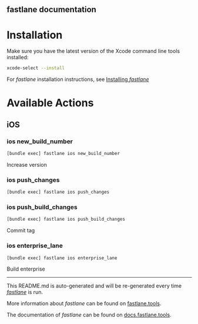 fastlane documentation
----

# Installation

Make sure you have the latest version of the Xcode command line tools installed:

```sh
xcode-select --install
```

For _fastlane_ installation instructions, see [Installing _fastlane_](https://docs.fastlane.tools/#installing-fastlane)

# Available Actions

## iOS

### ios new_build_number

```sh
[bundle exec] fastlane ios new_build_number
```

Increase version

### ios push_changes

```sh
[bundle exec] fastlane ios push_changes
```



### ios push_build_changes

```sh
[bundle exec] fastlane ios push_build_changes
```

Commit tag

### ios enterprise_lane

```sh
[bundle exec] fastlane ios enterprise_lane
```

Build enterprise

----

This README.md is auto-generated and will be re-generated every time [_fastlane_](https://fastlane.tools) is run.

More information about _fastlane_ can be found on [fastlane.tools](https://fastlane.tools).

The documentation of _fastlane_ can be found on [docs.fastlane.tools](https://docs.fastlane.tools).
